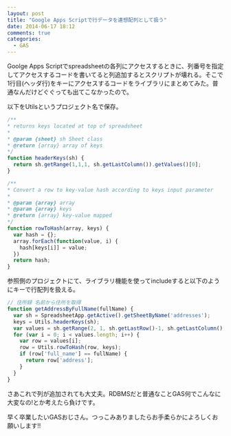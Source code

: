 ```yaml
---
layout: post
title: "Google Apps Scriptで行データを連想配列として扱う"
date: 2014-06-17 18:12
comments: true
categories: 
  - GAS
---
```


Goolge Apps Scriptでspreadsheetの各列にアクセスするときに、列番号を指定してアクセスするコードを書いてると列追加するとスクリプトが壊れる。そこで1行目(ヘッダ行)をキーにアクセスするコードをライブラリにまとめてみた。普通なんだけどぐぐっても出てこなかったので。

<!-- more -->

以下をUtilsというプロジェクト名で保存。

```javascript
/**
* returns keys located at top of spreadsheet 
*
* @param {sheet} sh Sheet class
* @return {array} array of keys
*/
function headerKeys(sh) {
  return sh.getRange(1,1,1, sh.getLastColumn()).getValues()[0];
}

/**
* Convert a row to key-value hash according to keys input parameter
*
* @param {array} array
* @param {array} keys
* @return {array} key-value mapped
*/
function rowToHash(array, keys) {
  var hash = {};
  array.forEach(function(value, i) {
    hash[keys[i]] = value;
  })
  return hash;
}
```

参照側のプロジェクトにて、ライブラリ機能を使ってincludeすると以下のようにキーで行配列を扱える。

```javascript
// 住所録 名前から住所を取得
function getAddressByFullName(fullName) {
  var sh = SpreadsheetApp.getActive().getSheetByName('addresses');
  keys = Utils.headerKeys(sh);                                                       // ヘッダ行を取得
  var values = sh.getRange(2, 1, sh.getLastRow()-1, sh.getLastColumn()).getValues(); // データ部分(2行目以降)取得
  for (var i = 0; i < values.length; i++) {
    var row = values[i];
    row = Utils.rowToHash(row, keys); 
    if (row['full_name'] == fullName) {
      return row['address'];
    }
  }
}
```

さあこれで列が追加されても大丈夫。RDBMSだと普通なことGAS何でこんなに大変なの!とか考えたら負けです。


早く卒業したいGASおじさん。つっこみありましたらお手柔らかによろしくお願いします!!
